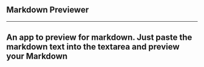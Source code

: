 ## Markdown Previewer
---
An app to preview for markdown. Just paste the markdown text into the textarea and preview your Markdown
---
